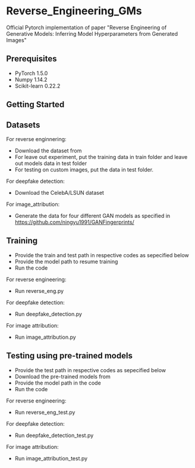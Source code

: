 # Reverse_Engineering_GMs
Official Pytorch implementation of paper "Reverse Engineering of Generative Models: Inferring Model Hyperparameters from Generated Images"

## Prerequisites

- PyTorch 1.5.0
- Numpy 1.14.2
- Scikit-learn 0.22.2

## Getting Started

## Datasets
For reverse enginnering: 
- Download the dataset from 
- For leave out experiment, put the training data in train folder and leave out models data in test folder
- For testing on custom images, put the data in test folder.

For deepfake detection:
- Download the CelebA/LSUN dataset

For image_attribution:
- Generate the data for four different GAN models as specified in https://github.com/ningyu1991/GANFingerprints/

## Training
- Provide the train and test path in respective codes as sepecified below
- Provide the model path to resume training
- Run the code

For reverse engineering:
- Run reverse_eng.py

For deepfake detection: 
- Run deepfake_detection.py

For image attribution:
- Run image_attribution.py

## Testing using pre-trained models
- Provide the test path in respective codes as sepecified below
- Download the pre-trained models from 
- Provide the model path in the code
- Run the code

For reverse engineering:
- Run reverse_eng_test.py

For deepfake detection: 
- Run deepfake_detection_test.py

For image attribution:
- Run image_attribution_test.py
